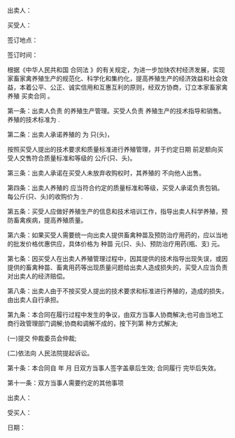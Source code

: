 
 


出卖人：


买受人：


签订地点：


签订时间：


根据《中华人民共和国
合同法
》的有关规定，为进一步加快农村经济发展，实现家畜家禽养殖生产的规范化、科学化和集约化，提高养殖生产的经济效益和社会效益，本着公平、公正、诚实信用和互惠互利的原则，经双方协商，订立本家畜家禽养殖
买卖合同
。


第一条：出卖人负责 的养殖生产管理。买受人负责 养殖生产的技术指导和销售。养殖的技术标准为 .


第二条：出卖人承诺养殖的 为 只(头)，


按照买受人提出的技术要求和质量标准进行养殖管理，并于约定日期 前足额向买受人交售符合质量标准和等级的 公斤(只、头)。


第三条：出卖人承诺在买受人未放弃收购权时，其养殖的 不向他人出售。


第四条：出卖人养殖的 应当符合约定的质量标准和等级，买受人承诺负责包销。每公斤(只、头)的收购价为 .


第五条：买受人应做好养殖生产的信息和技术培训工作，指导出卖人科学养殖，预防畜禽疾病，提高养殖质量。


第六条：如果买受人需要统一向出卖人提供畜禽种苗及预防治疗用药的，应以当地的批发价格优惠供应，具体价格为 种苗 元(只、头)、预防治疗用药(瓶、支) 元。


第七条：因买受人在出卖人养殖管理过程中，因其提供的技术指导出现失误，或因提供的畜禽种苗、畜禽用药等出现质量问题给出卖人造成损失的，买受人应当负责对出卖人的经济赔偿。


第八条：出卖人由于不按买受人提出的技术要求和标准进行养殖的，造成的损失，由出卖人自行承担。


第九条：本合同在履行过程中发生的争议，由双方当事人协商解决;也可由当地工商行政管理部门调解;协商和调解不成的，按下列第 种方式解决;


(一)提交 仲裁委员会仲裁;


(二)依法向 人民法院提起诉讼。


第十条：本合同自 年 月 日双方当事人签字盖章后生效;
合同履行
完毕后失效。


第十一条：双方当事人需要约定的其他事项


出卖人：


受买人：


日期：

 


 

 
 
 
 
 
  


  
 

  


  


  
 
 
 
 

